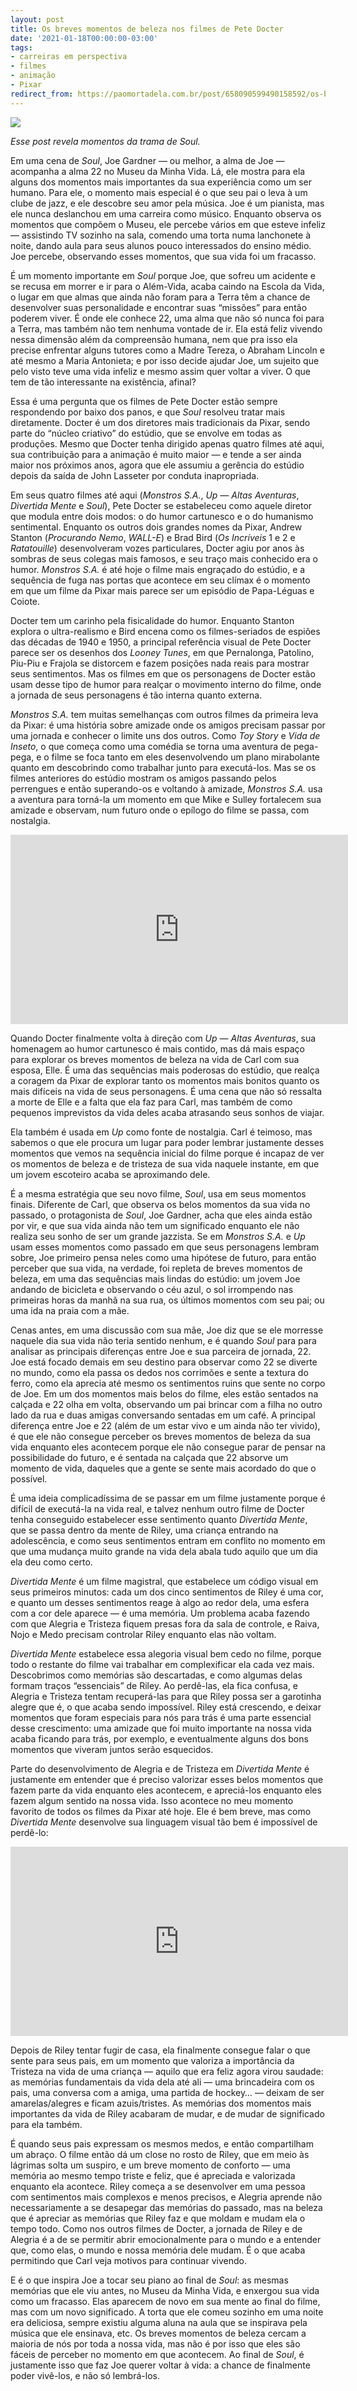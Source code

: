 ```yaml
---
layout: post
title: Os breves momentos de beleza nos filmes de Pete Docter
date: '2021-01-18T00:00:00-03:00'
tags:
- carreiras em perspectiva
- filmes
- animação
- Pixar
redirect_from: https://paomortadela.com.br/post/658090599490158592/os-breves-momentos-de-beleza-nos-filmes-de-pete
---
```

![](https://64.media.tumblr.com/e9a21a4de2b9627a977ea4af349248cd/a80801bf688f043a-23/s540x810/41600c7bc096403a5ec102b2be65ed5757c432c0.jpg)

_Esse post revela momentos da trama de Soul._

Em uma cena de _Soul_, Joe Gardner — ou melhor, a alma de Joe — acompanha a alma 22 no Museu da Minha Vida. Lá, ele mostra para ela alguns dos momentos mais importantes da sua experiência como um ser humano. Para ele, o momento mais especial é o que seu pai o leva à um clube de jazz, e ele descobre seu amor pela música. Joe é um pianista, mas ele nunca deslanchou em uma carreira como músico. Enquanto observa os momentos que compõem o Museu, ele percebe vários em que esteve infeliz — assistindo TV sozinho na sala, comendo uma torta numa lanchonete à noite, dando aula para seus alunos pouco interessados do ensino médio. Joe percebe, observando esses momentos, que sua vida foi um fracasso.

É um momento importante em _Soul_ porque Joe, que sofreu um acidente e se recusa em morrer e ir para o Além-Vida, acaba caindo na Escola da Vida, o lugar em que almas que ainda não foram para a Terra têm a chance de desenvolver suas personalidade e encontrar suas “missões” para então poderem viver. É onde ele conhece 22, uma alma que não só nunca foi para a Terra, mas também não tem nenhuma vontade de ir. Ela está feliz vivendo nessa dimensão além da compreensão humana, nem que pra isso ela precise enfrentar alguns tutores como a Madre Tereza, o Abraham Lincoln e até mesmo a Maria Antonieta; e por isso decide ajudar Joe, um sujeito que pelo visto teve uma vida infeliz e mesmo assim quer voltar a viver. O que tem de tão interessante na existência, afinal?

Essa é uma pergunta que os filmes de Pete Docter estão sempre respondendo por baixo dos panos, e que _Soul_ resolveu tratar mais diretamente. Docter é um dos diretores mais tradicionais da Pixar, sendo parte do “núcleo criativo” do estúdio, que se envolve em todas as produções. Mesmo que Docter tenha dirigido apenas quatro filmes até aqui, sua contribuição para a animação é muito maior — e tende a ser ainda maior nos próximos anos, agora que ele assumiu a gerência do estúdio depois da saída de John Lasseter por conduta inapropriada.

Em seus quatro filmes até aqui (_Monstros S.A._, _Up — Altas Aventuras_, _Divertida Mente_ e _Soul_), Pete Docter se estabeleceu como aquele diretor que modula entre dois modos: o do humor cartunesco e o do humanismo sentimental. Enquanto os outros dois grandes nomes da Pixar, Andrew Stanton (_Procurando Nemo_, _WALL-E_) e Brad Bird (_Os Incríveis_ 1 e 2 e _Ratatouille_) desenvolveram vozes particulares, Docter agiu por anos às sombras de seus colegas mais famosos, e seu traço mais conhecido era o humor. _Monstros S.A._ é até hoje o filme mais engraçado do estúdio, e a sequência de fuga nas portas que acontece em seu clímax é o momento em que um filme da Pixar mais parece ser um episódio de Papa-Léguas e Coiote.

Docter tem um carinho pela fisicalidade do humor. Enquanto Stanton explora o ultra-realismo e Bird encena como os filmes-seriados de espiões das décadas de 1940 e 1950, a principal referência visual de Pete Docter parece ser os desenhos dos _Looney Tunes_, em que Pernalonga, Patolino, Piu-Piu e Frajola se distorcem e fazem posições nada reais para mostrar seus sentimentos. Mas os filmes em que os personagens de Docter estão usam desse tipo de humor para realçar o movimento interno do filme, onde a jornada de seus personagens é tão interna quanto externa.

_Monstros S.A._ tem muitas semelhanças com outros filmes da primeira leva da Pixar: é uma história sobre amizade onde os amigos precisam passar por uma jornada e conhecer o limite uns dos outros. Como _Toy Story_ e _Vida de Inseto_, o que começa como uma comédia se torna uma aventura de pega-pega, e o filme se foca tanto em eles desenvolvendo um plano mirabolante quanto em descobrindo como trabalhar junto para executá-los. Mas se os filmes anteriores do estúdio mostram os amigos passando pelos perrengues e então superando-os e voltando à amizade, _Monstros S.A._ usa a aventura para torná-la um momento em que Mike e Sulley fortalecem sua amizade e observam, num futuro onde o epílogo do filme se passa, com nostalgia.

<iframe width="540" height="303" id="youtube_iframe" src="https://www.youtube.com/embed/j8etbVnzhtU?feature=oembed&amp;enablejsapi=1&amp;origin=https://safe.txmblr.com&amp;wmode=opaque" frameborder="0" allow="accelerometer; autoplay; clipboard-write; encrypted-media; gyroscope; picture-in-picture" allowfullscreen=""></iframe>

Quando Docter finalmente volta à direção com _Up — Altas Aventuras_, sua homenagem ao humor cartunesco é mais contido, mas dá mais espaço para explorar os breves momentos de beleza na vida de Carl com sua esposa, Elle. É uma das sequências mais poderosas do estúdio, que realça a coragem da Pixar de explorar tanto os momentos mais bonitos quanto os mais difíceis na vida de seus personagens. É uma cena que não só ressalta a morte de Elle e a falta que ela faz para Carl, mas também de como pequenos imprevistos da vida deles acaba atrasando seus sonhos de viajar.

Ela também é usada em _Up_ como fonte de nostalgia. Carl é teimoso, mas sabemos o que ele procura um lugar para poder lembrar justamente desses momentos que vemos na sequência inicial do filme porque é incapaz de ver os momentos de beleza e de tristeza de sua vida naquele instante, em que um jovem escoteiro acaba se aproximando dele.

É a mesma estratégia que seu novo filme, _Soul_, usa em seus momentos finais. Diferente de Carl, que observa os belos momentos da sua vida no passado, o protagonista de _Soul_, Joe Gardner, acha que eles ainda estão por vir, e que sua vida ainda não tem um significado enquanto ele não realiza seu sonho de ser um grande jazzista. Se em _Monstros S.A._ e _Up_ usam esses momentos como passado em que seus personagens lembram sobre, Joe primeiro pensa neles como uma hipótese de futuro, para então perceber que sua vida, na verdade, foi repleta de breves momentos de beleza, em uma das sequências mais lindas do estúdio: um jovem Joe andando de bicicleta e observando o céu azul, o sol irrompendo nas primeiras horas da manhã na sua rua, os últimos momentos com seu pai; ou uma ida na praia com a mãe.

Cenas antes, em uma discussão com sua mãe, Joe diz que se ele morresse naquele dia sua vida não teria sentido nenhum, e é quando _Soul_ para para analisar as principais diferenças entre Joe e sua parceira de jornada, 22. Joe está focado demais em seu destino para observar como 22 se diverte no mundo, como ela passa os dedos nos corrimões e sente a textura do ferro, como ela aprecia até mesmo os sentimentos ruins que sente no corpo de Joe. Em um dos momentos mais belos do filme, eles estão sentados na calçada e 22 olha em volta, observando um pai brincar com a filha no outro lado da rua e duas amigas conversando sentadas em um café. A principal diferença entre Joe e 22 (além de um estar vivo e um ainda não ter vivido), é que ele não consegue perceber os breves momentos de beleza da sua vida enquanto eles acontecem porque ele não consegue parar de pensar na possibilidade do futuro, e é sentada na calçada que 22 absorve um momento de vida, daqueles que a gente se sente mais acordado do que o possível.

É uma ideia complicadíssima de se passar em um filme justamente porque é difícil de executá-la na vida real, e talvez nenhum outro filme de Docter tenha conseguido estabelecer esse sentimento quanto _Divertida Mente_, que se passa dentro da mente de Riley, uma criança entrando na adolescência, e como seus sentimentos entram em conflito no momento em que uma mudança muito grande na vida dela abala tudo aquilo que um dia ela deu como certo.

_Divertida Mente_ é um filme magistral, que estabelece um código visual em seus primeiros minutos: cada um dos cinco sentimentos de Riley é uma cor, e quanto um desses sentimentos reage à algo ao redor dela, uma esfera com a cor dele aparece — é uma memória. Um problema acaba fazendo com que Alegria e Tristeza fiquem presas fora da sala de controle, e Raiva, Nojo e Medo precisam controlar Riley enquanto elas não voltam.

_Divertida Mente_ estabelece essa alegoria visual bem cedo no filme, porque todo o restante do filme vai trabalhar em complexificar ela cada vez mais. Descobrimos como memórias são descartadas, e como algumas delas formam traços “essenciais” de Riley. Ao perdê-las, ela fica confusa, e Alegria e Tristeza tentam recuperá-las para que Riley possa ser a garotinha alegre que é, o que acaba sendo impossível. Riley está crescendo, e deixar momentos que foram especiais para nós para trás é uma parte essencial desse crescimento: uma amizade que foi muito importante na nossa vida acaba ficando para trás, por exemplo, e eventualmente alguns dos bons momentos que viveram juntos serão esquecidos.

Parte do desenvolvimento de Alegria e de Tristeza em _Divertida Mente_ é justamente em entender que é preciso valorizar esses belos momentos que fazem parte da vida enquanto eles acontecem, e apreciá-los enquanto eles fazem algum sentido na nossa vida. Isso acontece no meu momento favorito de todos os filmes da Pixar até hoje. Ele é bem breve, mas como _Divertida Mente_ desenvolve sua linguagem visual tão bem é impossível de perdê-lo:

<iframe width="540" height="303" id="youtube_iframe" src="https://www.youtube.com/embed/NuFgVvx9vno?feature=oembed&amp;enablejsapi=1&amp;origin=https://safe.txmblr.com&amp;wmode=opaque" frameborder="0" allow="accelerometer; autoplay; clipboard-write; encrypted-media; gyroscope; picture-in-picture" allowfullscreen=""></iframe>

Depois de Riley tentar fugir de casa, ela finalmente consegue falar o que sente para seus pais, em um momento que valoriza a importância da Tristeza na vida de uma criança — aquilo que era feliz agora virou saudade: as memórias fundamentais da vida dela até ali — uma brincadeira com os pais, uma conversa com a amiga, uma partida de hockey… — deixam de ser amarelas/alegres e ficam azuis/tristes. As memórias dos momentos mais importantes da vida de Riley acabaram de mudar, e de mudar de significado para ela também.

É quando seus pais expressam os mesmos medos, e então compartilham um abraço. O filme então dá um close no rosto de Riley, que em meio às lágrimas solta um suspiro, e um breve momento de conforto — uma memória ao mesmo tempo triste e feliz, que é apreciada e valorizada enquanto ela acontece. Riley começa a se desenvolver em uma pessoa com sentimentos mais complexos e menos precisos, e Alegria aprende não necessariamente a se desapegar das memórias do passado, mas na beleza que é apreciar as memórias que Riley faz e que moldam e mudam ela o tempo todo. Como nos outros filmes de Docter, a jornada de Riley e de Alegria é a de se permitir abrir emocionalmente para o mundo e a entender que, como elas, o mundo e nossa memória dele mudam. É o que acaba permitindo que Carl veja motivos para continuar vivendo.

E é o que inspira Joe a tocar seu piano ao final de _Soul_: as mesmas memórias que ele viu antes, no Museu da Minha Vida, e enxergou sua vida como um fracasso. Elas aparecem de novo em sua mente ao final do filme, mas com um novo significado. A torta que ele comeu sozinho em uma noite era deliciosa, sempre existiu alguma aluna na aula que se inspirava pela música que ele ensinava, etc. Os breves momentos de beleza cercam a maioria de nós por toda a nossa vida, mas não é por isso que eles são fáceis de perceber no momento em que acontecem. Ao final de _Soul_, é justamente isso que faz Joe querer voltar à vida: a chance de finalmente poder vivê-los, e não só lembrá-los.

